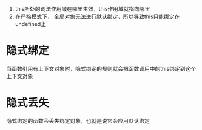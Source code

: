 1.  this所处的词法作用域在哪里生效，this作用域就指向哪里
2.  在严格模式下， 全局对象无法进行默认绑定，所以导致this只能绑定在undefined上

# 隐式绑定 
当函数引用有上下文对象时，隐式绑定的规则就会把函数调用中的this绑定到这个上下文对象

# 隐式丢失
隐式绑定的函数会丢失绑定对象，也就是说它会应用默认绑定
